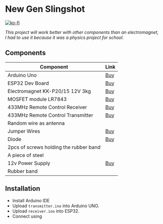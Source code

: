 
# New Gen Slingshot
[![ko-fi](https://ko-fi.com/img/githubbutton_sm.svg)](https://ko-fi.com/K3K4L44OY)

*This project will work better with other components than an electromagnet, I had to use it because it was a physics project for school.*
## Components

| Component | Link |
|-----------|-----------|
| Arduino Uno | [Buy](https://store.arduino.cc/en-cz/products/arduino-uno-rev3) |
| ESP32 Dev Board | [Buy](https://www.aliexpress.com/item/1005004956672939.html) |
| Electromagnet KK-P20/15 12V 3kg  | [Buy](https://www.laskakit.cz/pridrzny-elektromagnet-kk-p20-15-12v-3kg/) |
| MOSFET module LR7843 |  [Buy](https://www.laskakit.cz/pwm-mosfet-modul-lr7843--30vdc-161a/) |
| 433MHz Remote Control Receiver | [Buy](https://www.laskakit.cz/dalkove-ovladani-433mhz/) |
| 433MHz Remote Control Transmitter | [Buy](https://www.laskakit.cz/dalkove-ovladani-433mhz/) |
| Random wire as antenna |  |
| Jumper Wires | [Buy](https://www.aliexpress.com/item/1005006697756411.html) |
| Diode | [Buy](https://pajenicko.cz/dioda-10a10-mdd-r6-1000v-10a) |
| 2pcs of screws holding the rubber band |  |
| A piece of steel |  |
| 12v Power Supply | [Buy](https://www.aliexpress.com/item/1005006352892672.html) |
| Rubber band |  |

## Installation

- Install Arduino IDE
- Upload `transmitter.ino` into Arduino UNO.
- Upload `receiver.ino` into ESP32.
- Connect using 
